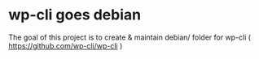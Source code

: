 wp-cli goes debian
=
The goal of this project is to create & maintain debian/ folder for wp-cli ( https://github.com/wp-cli/wp-cli ) 
